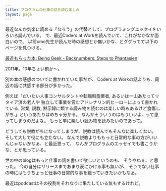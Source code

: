 ```yaml
---
title: プログラムの仕事の話を読む楽しみ
layout: page
---
```

最近なんか気楽に読める「なろう」の代替として、プログラミングエッセイをいろいろ読んでいる。
で、最近Coders at Workを読んでいて、これがなかなか面白いので、
以前omo先生が読んだ時の感想とか無いかな、とググってて以下のページを見つける。

[最近もらった本: Being Geek - Backnumbers: Steps to Phantasien](https://bn.dodgson.org/bn/2011/07/16/)

2011年。10年ちょい前か〜。

別の本の感想のついでに書かれていた事だが、
Coders at Workの話よりも、周辺の話に共感する部分が多かった。

例えば「だいたい人事コンサルタントや転職斡旋業者, あるいは一山あたってリタイア済の老人や 独立して事業を営むアドレナリン的ヒーローによって書かれている. 営業, 説教, 黙示録に類する読み物を読むのは楽しい時もあるけど食傷しがち.」というあたりはめちゃ分かる。
なんかそういうのはもういいよ…って思ってしまうのだよな。
もっと単に楽しい読み物を読みたいのであって。

どうしても説教がちになってしまうが、説教は読んでもそんなに楽しくない。
そして大して役にも立たない。
なんで説教よりももっと日常的な事の方がいいんじゃないかなぁ、と最近思って、
なんかプログラムのエッセイでも書こうかな、とか思っている。

世の中のblogはもっと仕事の話を書いて欲しいというのも、
そうやねぇ、と思った。
今の自分はリリースまであまり表にかける事も無いが、
そうでない仕事の時にはもうちょっと仕事の日常的な事を綴っていきたいかもなぁ。

最近はpodcastはその役割をそれなりに果たしている気もするけれど。